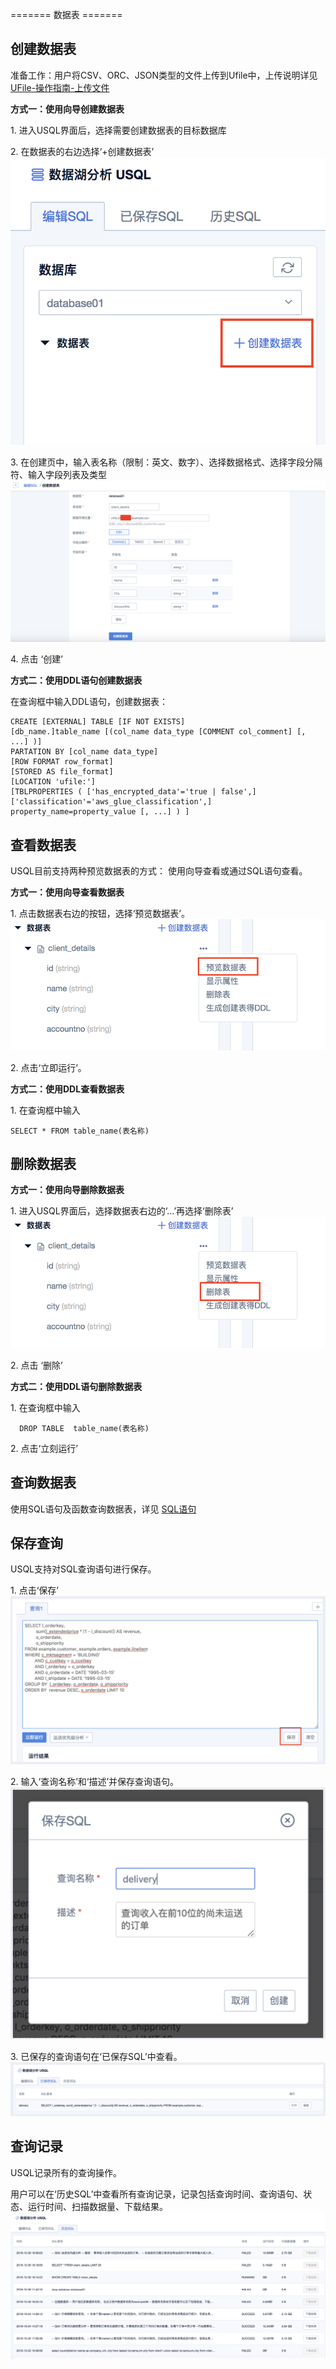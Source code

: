 

======= 数据表 =======

## 创建数据表

准备工作：用户将CSV、ORC、JSON类型的文件上传到Ufile中，上传说明详见
[UFile-操作指南-上传文件](/storage_cdn/ufile/guide/put)

**方式一：使用向导创建数据表**

1\. 进入USQL界面后，选择需要创建数据表的目标数据库 

2\. 在数据表的右边选择‘+创建数据表’
![](/images/创建数据表.png) 

3\. 在创建页中，输入表名称（限制：英文、数字）、选择数据格式、选择字段分隔符、输入字段列表及类型
![](/images/创建数据表2.png) 

4\. 点击 ‘创建’

**方式二：使用DDL语句创建数据表**

在查询框中输入DDL语句，创建数据表： 


```  
CREATE [EXTERNAL] TABLE [IF NOT EXISTS]
[db_name.]table_name [(col_name data_type [COMMENT col_comment] [, ...] )] 
PARTATION BY [col_name data_type] 
[ROW FORMAT row_format] 
[STORED AS file_format] 
[LOCATION 'ufile:']
[TBLPROPERTIES ( ['has_encrypted_data'='true | false',]
['classification'='aws_glue_classification',] property_name=property_value [, ...] ) ] 
```

## 查看数据表

USQL目前支持两种预览数据表的方式： 使用向导查看或通过SQL语句查看。

**方式一：使用向导查看数据表**

1\. 点击数据表右边的按钮，选择‘预览数据表’。 
![](/images/预览数据表.png) 

2\. 点击‘立即运行’。

**方式二：使用DDL查看数据表**

1\. 在查询框中输入

    SELECT * FROM table_name(表名称)

## 删除数据表

**方式一：使用向导删除数据表**

1\. 进入USQL界面后，选择数据表右边的‘…’再选择‘删除表’ 
![](/images/删除表.png)

2\. 点击 ‘删除’

**方式二：使用DDL语句删除数据表**

1\. 在查询框中输入

``` 
  DROP TABLE  table_name(表名称)
```

2\. 点击‘立刻运行’

## 查询数据表

使用SQL语句及函数查询数据表，详见 [SQL语句](/analysis/usql/common/sql/statement)

## 保存查询

USQL支持对SQL查询语句进行保存。

1\. 点击‘保存’
![](/images/common/查询.png) 

2\. 输入‘查询名称’和‘描述’并保存查询语句。
![](/images/common/查询2.png) 

3\. 已保存的查询语句在‘已保存SQL’中查看。
![](/images/common/查询3.png)

## 查询记录

USQL记录所有的查询操作。

用户可以在‘历史SQL’中查看所有查询记录，记录包括查询时间、查询语句、状态、运行时间、扫描数据量、下载结果。
![](/images/common/查询4.png)
